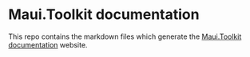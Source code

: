 # Maui.Toolkit documentation

This repo contains the markdown files which generate the [Maui.Toolkit documentation](https://docs.mauitoolkit.com) website.

